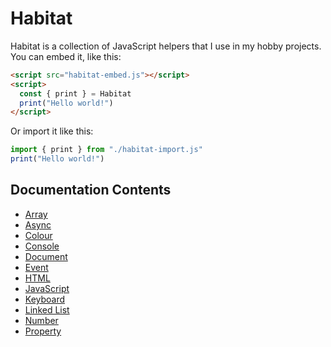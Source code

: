 # Habitat
Habitat is a collection of JavaScript helpers that I use in my hobby projects.<br>
You can embed it, like this:
```html
<script src="habitat-embed.js"></script>
<script>
  const { print } = Habitat
  print("Hello world!")
</script>
```
Or import it like this:
```javascript
import { print } from "./habitat-import.js"
print("Hello world!")
```

## Documentation Contents
* [Array](array.md)
* [Async](async.md)
* [Colour](colour.md)
* [Console](console.md)
* [Document](document.md)
* [Event](event.md)
* [HTML](html.md)
* [JavaScript](javascript.md)
* [Keyboard](keyboard.md)
* [Linked List](linked-list.md)
* [Number](number.md)
* [Property](property.md)